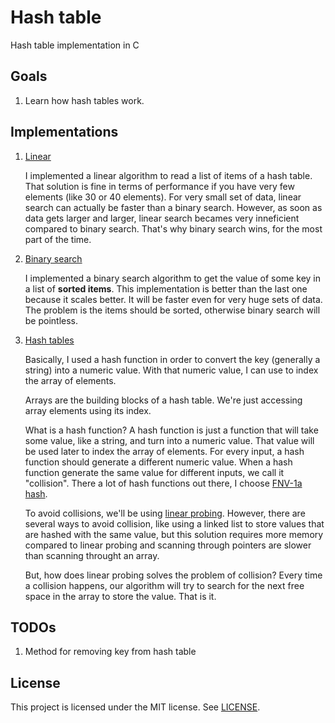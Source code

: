 # Hash table
Hash table implementation in C

## Goals

1. Learn how hash tables work.

## Implementations

1. [Linear](./linear)

    I implemented a linear algorithm to read a list of items of a hash table. That solution is fine in terms of performance if you
have very few elements (like 30 or 40 elements). For very small set of data, linear search can actually be faster than a binary
search. However, as soon as data gets larger and larger, linear search becames very inneficient compared to binary search.
That's why binary search wins, for the most part of the time.

2. [Binary search](./binary_search)

    I implemented a binary search algorithm to get the value of some key in a list of **sorted items**. This implementation is
better than the last one because it scales better. It will be faster even for very huge sets of data. The problem is the items
should be sorted, otherwise binary search will be pointless. 

3. [Hash tables](./hash_table)

    Basically, I used a hash function in order to convert the key (generally a string) into a numeric value. With that numeric
value, I can use to index the array of elements.

    Arrays are the building blocks of a hash table. We're just accessing array elements using its index.

    What is a hash function? A hash function is just a function that will take some value, like a string, and turn into a numeric
value. That value will be used later to index the array of elements. For every input, a hash function should generate a different
numeric value. When a hash function generate the same value for different inputs, we call it "collision". There a lot of
hash functions out there, I choose [FNV-1a hash](https://en.wikipedia.org/wiki/Fowler%E2%80%93Noll%E2%80%93Vo_hash_function#FNV-1a_hash).

    To avoid collisions, we'll be using [linear probing](https://en.wikipedia.org/wiki/Linear_probing). However, there are several
ways to avoid collision, like using a linked list to store values that are hashed with the same value, but this solution requires
more memory compared to linear probing and scanning through pointers are slower than scanning throught an array.

    But, how does linear probing solves the problem of collision? Every time a collision happens, our algorithm will try to search
for the next free space in the array to store the value. That is it.

## TODOs

1. Method for removing key from hash table

## License
This project is licensed under the MIT license. See [LICENSE](LICENSE).
